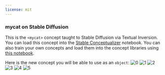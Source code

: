 ```yaml
---
license: mit
---
```

### mycat on Stable Diffusion
This is the `<mycat>` concept taught to Stable Diffusion via Textual Inversion. You can load this concept into the [Stable Conceptualizer](https://colab.research.google.com/github/huggingface/notebooks/blob/main/diffusers/stable_conceptualizer_inference.ipynb) notebook. You can also train your own concepts and load them into the concept libraries using [this notebook](https://colab.research.google.com/github/huggingface/notebooks/blob/main/diffusers/sd_textual_inversion_training.ipynb).

Here is the new concept you will be able to use as an `object`:
![<mycat> 0](https://huggingface.co/sd-concepts-library/mycat/resolve/main/concept_images/5.jpeg)
![<mycat> 1](https://huggingface.co/sd-concepts-library/mycat/resolve/main/concept_images/3.jpeg)
![<mycat> 2](https://huggingface.co/sd-concepts-library/mycat/resolve/main/concept_images/0.jpeg)
![<mycat> 3](https://huggingface.co/sd-concepts-library/mycat/resolve/main/concept_images/2.jpeg)
![<mycat> 4](https://huggingface.co/sd-concepts-library/mycat/resolve/main/concept_images/1.jpeg)
![<mycat> 5](https://huggingface.co/sd-concepts-library/mycat/resolve/main/concept_images/4.jpeg)

